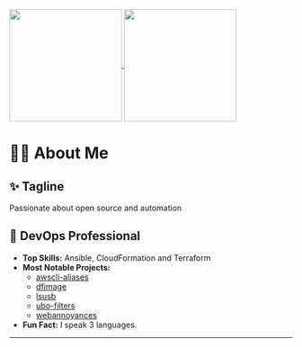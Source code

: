 <a href="https://github.com/anuraghazra/github-readme-stats">
  <img height=200 align="center" src="https://github-readme-stats.vercel.app/api?username=LanikSJ&show_icons=true&theme=transparent" />
</a>
<a href="https://github.com/anuraghazra/convoychat">
  <img height=200 align="center" src="https://github-readme-stats.vercel.app/api/top-langs/?username=LanikSJ&show_icons=true&theme=transparent&layout=compact&langs_count=8&card_width=320" />
</a>

# 👨‍💻 About Me

## ✨ Tagline

Passionate about open source and automation

## 🚀 DevOps Professional

- **Top Skills:** Ansible, CloudFormation and Terraform
- **Most Notable Projects:**
  - [awscli-aliases](https://github.com/LanikSJ/awscli-aliases)
  - [dfimage](https://github.com/LanikSJ/dfimage)
  - [lsusb](https://github.com/LanikSJ/lsusb)
  - [ubo-filters](https://github.com/LanikSJ/ubo-filters)
  - [webannoyances](https://github.com/LanikSJ/webannoyances)
- **Fun Fact:** I speak 3 languages.

---
